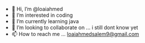 - 👋 Hi, I’m @loaiahmed
- 👀 I’m interested in coding
- 🌱 I’m currently learning java
- 💞️ I’m looking to collaborate on ... i still dont know yet
- 📫 How to reach me ... loaiahmedsalem9@gmail.com

<!---
loaiahmed/loaiahmed is a ✨ special ✨ repository because its `README.md` (this file) appears on your GitHub profile.
You can click the Preview link to take a look at your changes.
--->
